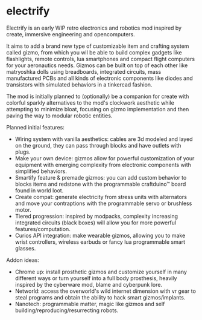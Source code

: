 # electrify
Electrify is an early WIP retro electronics and robotics mod inspired by create, immersive engineering and opencomputers.

It aims to add a brand new type of customizable item and crafting system called gizmo, from which you wil be able to
build complex gadgets like flashlights, remote controls, lua smartphones and compact flight computers for your aeronautics needs.
Gizmos can be built on top of each other like matryoshka dolls using breadboards, integrated circuits, mass manufactured PCBs and 
all kinds of electronic components like diodes and transistors with simulated behaviors in a tinkercad fashion.

The mod is initially planned to (optionally) be a companion for create with colorful sparkly alternatives
to the mod's clockwork aesthetic while attempting to minimize bloat, focusing on gizmo implementation and then 
paving the way to modular robotic entities.

Planned initial features:
- Wiring system with vanilla aesthetics: cables are 3d modeled and layed on the ground, they can pass through blocks and have outlets with plugs. 
- Make your own device: gizmos allow for powerful customization of your equipment with emerging complexity from electronic components with simplified behaviors.
- Smartify feature & premade gizmos: you can add custom behavior to blocks items and redstone with the programmable craftduino™ board found in world loot.
- Create compat: generate electricity from stress units with alternators and move your contraptions with the programmable servo or brushless motor.
- Tiered progression: inspired by modpacks, complexity increasing integrated circuits (black boxes) will allow you for more powerful features/computation.
- Curios API integration: make wearable gizmos, allowing you to make wrist controllers, wireless earbuds or fancy lua programmable smart glasses.

Addon ideas:
- Chrome up: install prosthetic gizmos and customize yourself in many different ways or turn yourself into a full body prosthesis,
             heavily inspired by the cyberware mod, blame and cyberpunk lore.
- Networld: access the overworld's wild internet dimension with vr gear to steal programs and obtain the ability to hack smart gizmos/implants.
- Nanotech: programmable matter, magic like gizmos and self building/reproducing/resurrecting robots.
